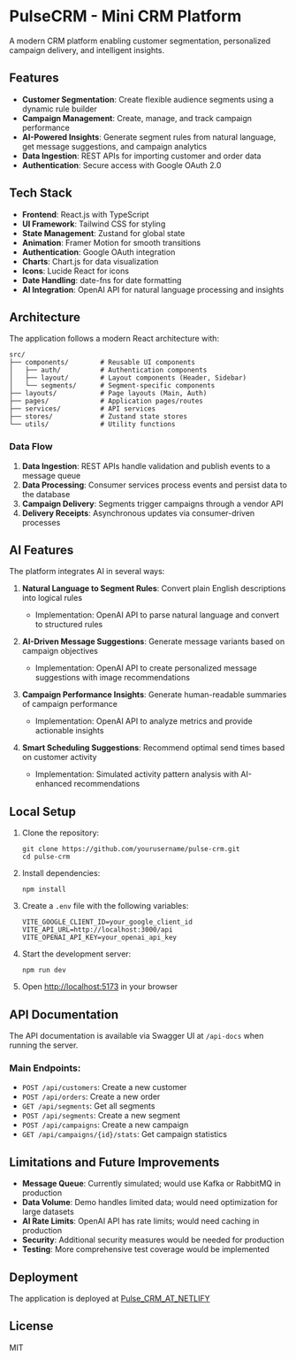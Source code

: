 # PulseCRM - Mini CRM Platform

A modern CRM platform enabling customer segmentation, personalized campaign delivery, and intelligent insights.

## Features

- **Customer Segmentation**: Create flexible audience segments using a dynamic rule builder
- **Campaign Management**: Create, manage, and track campaign performance
- **AI-Powered Insights**: Generate segment rules from natural language, get message suggestions, and campaign analytics
- **Data Ingestion**: REST APIs for importing customer and order data
- **Authentication**: Secure access with Google OAuth 2.0

## Tech Stack

- **Frontend**: React.js with TypeScript
- **UI Framework**: Tailwind CSS for styling
- **State Management**: Zustand for global state
- **Animation**: Framer Motion for smooth transitions
- **Authentication**: Google OAuth integration
- **Charts**: Chart.js for data visualization
- **Icons**: Lucide React for icons
- **Date Handling**: date-fns for date formatting
- **AI Integration**: OpenAI API for natural language processing and insights

## Architecture

The application follows a modern React architecture with:

```
src/
├── components/        # Reusable UI components
│   ├── auth/          # Authentication components
│   ├── layout/        # Layout components (Header, Sidebar)
│   └── segments/      # Segment-specific components
├── layouts/           # Page layouts (Main, Auth)
├── pages/             # Application pages/routes
├── services/          # API services
├── stores/            # Zustand state stores
└── utils/             # Utility functions
```

### Data Flow

1. **Data Ingestion**: REST APIs handle validation and publish events to a message queue
2. **Data Processing**: Consumer services process events and persist data to the database
3. **Campaign Delivery**: Segments trigger campaigns through a vendor API
4. **Delivery Receipts**: Asynchronous updates via consumer-driven processes

## AI Features

The platform integrates AI in several ways:

1. **Natural Language to Segment Rules**: Convert plain English descriptions into logical rules
   - Implementation: OpenAI API to parse natural language and convert to structured rules

2. **AI-Driven Message Suggestions**: Generate message variants based on campaign objectives
   - Implementation: OpenAI API to create personalized message suggestions with image recommendations

3. **Campaign Performance Insights**: Generate human-readable summaries of campaign performance
   - Implementation: OpenAI API to analyze metrics and provide actionable insights

4. **Smart Scheduling Suggestions**: Recommend optimal send times based on customer activity
   - Implementation: Simulated activity pattern analysis with AI-enhanced recommendations

## Local Setup

1. Clone the repository:
   ```
   git clone https://github.com/yourusername/pulse-crm.git
   cd pulse-crm
   ```

2. Install dependencies:
   ```
   npm install
   ```

3. Create a `.env` file with the following variables:
   ```
   VITE_GOOGLE_CLIENT_ID=your_google_client_id
   VITE_API_URL=http://localhost:3000/api
   VITE_OPENAI_API_KEY=your_openai_api_key
   ```

4. Start the development server:
   ```
   npm run dev
   ```

5. Open [http://localhost:5173](http://localhost:5173) in your browser

## API Documentation

The API documentation is available via Swagger UI at `/api-docs` when running the server.

### Main Endpoints:

- `POST /api/customers`: Create a new customer
- `POST /api/orders`: Create a new order
- `GET /api/segments`: Get all segments
- `POST /api/segments`: Create a new segment
- `POST /api/campaigns`: Create a new campaign
- `GET /api/campaigns/{id}/stats`: Get campaign statistics

## Limitations and Future Improvements

- **Message Queue**: Currently simulated; would use Kafka or RabbitMQ in production
- **Data Volume**: Demo handles limited data; would need optimization for large datasets
- **AI Rate Limits**: OpenAI API has rate limits; would need caching in production
- **Security**: Additional security measures would be needed for production
- **Testing**: More comprehensive test coverage would be implemented

## Deployment

The application is deployed at [Pulse_CRM_AT_NETLIFY](https://minicrmplatform.netlify.app/)

## License

MIT
